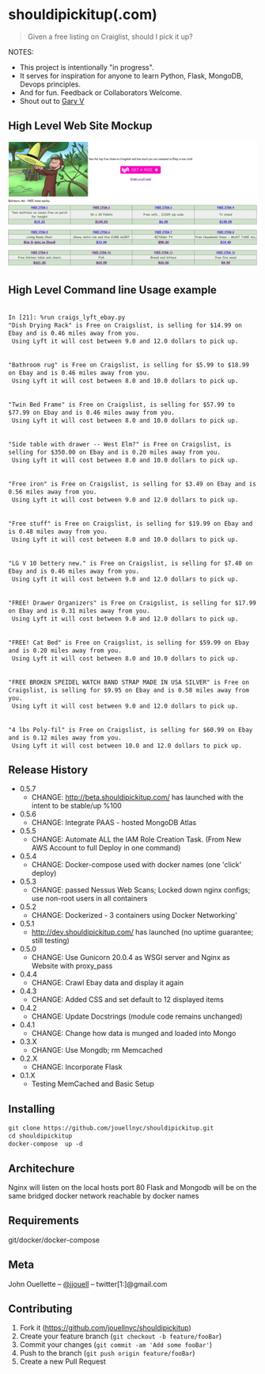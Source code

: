 # shouldipickitup(.com)
> Given a free listing on Craiglist, should I pick it up?

NOTES:
 - This project is intentionally "in progress".
 - It serves for inspiration for anyone to learn Python, Flask, MongoDB, Devops principles.
 - And for fun. Feedback or Collaborators Welcome.
 - Shout out to [Gary V](https://www.instagram.com/p/B5ghkSqAduP/)

## High Level Web Site Mockup

![ShouldIpickItUp](non-app/version4.png)


## High Level Command line Usage example

```

In [21]: %run craigs_lyft_ebay.py
"Dish Drying Rack" is Free on Craigslist, is selling for $14.99 on Ebay and is 0.46 miles away from you.
 Using Lyft it will cost between 9.0 and 12.0 dollars to pick up.


"Bathroom rug" is Free on Craigslist, is selling for $5.99 to $18.99 on Ebay and is 0.46 miles away from you.
 Using Lyft it will cost between 8.0 and 10.0 dollars to pick up.


"Twin Bed Frame" is Free on Craigslist, is selling for $57.99 to $77.99 on Ebay and is 0.46 miles away from you.
 Using Lyft it will cost between 8.0 and 10.0 dollars to pick up.


"Side table with drawer -- West Elm?" is Free on Craigslist, is selling for $350.00 on Ebay and is 0.20 miles away from you.
 Using Lyft it will cost between 8.0 and 10.0 dollars to pick up.


"Free iron" is Free on Craigslist, is selling for $3.49 on Ebay and is 0.56 miles away from you.
 Using Lyft it will cost between 9.0 and 12.0 dollars to pick up.


"Free stuff" is Free on Craigslist, is selling for $19.99 on Ebay and is 0.48 miles away from you.
 Using Lyft it will cost between 8.0 and 10.0 dollars to pick up.


"LG V 10 bettery new." is Free on Craigslist, is selling for $7.40 on Ebay and is 0.46 miles away from you.
 Using Lyft it will cost between 9.0 and 12.0 dollars to pick up.


"FREE! Drawer Organizers" is Free on Craigslist, is selling for $17.99 on Ebay and is 0.31 miles away from you.
 Using Lyft it will cost between 9.0 and 12.0 dollars to pick up.


"FREE! Cat Bed" is Free on Craigslist, is selling for $59.99 on Ebay and is 0.20 miles away from you.
 Using Lyft it will cost between 8.0 and 10.0 dollars to pick up.


"FREE BROKEN SPEIDEL WATCH BAND STRAP MADE IN USA SILVER" is Free on Craigslist, is selling for $9.95 on Ebay and is 0.58 miles away from you.
 Using Lyft it will cost between 9.0 and 12.0 dollars to pick up.


"4 lbs Poly-fil" is Free on Craigslist, is selling for $60.99 on Ebay and is 0.12 miles away from you.
 Using Lyft it will cost between 10.0 and 12.0 dollars to pick up.

```


## Release History
* 0.5.7
    * CHANGE: http://beta.shouldipickitup.com/ has launched with the intent to be stable/up %100
* 0.5.6
    * CHANGE: Integrate PAAS - hosted  MongoDB Atlas
* 0.5.5
    * CHANGE: Automate ALL the IAM Role Creation Task. (From New AWS Account to full Deploy in one command)
* 0.5.4
    * CHANGE: Docker-compose used with docker names (one 'click' deploy)
* 0.5.3
    * CHANGE: passed Nessus Web Scans; Locked down nginx configs; use non-root users in all containers
* 0.5.2
    * CHANGE: Dockerized - 3 containers using  Docker Networking'
* 0.5.1
    * http://dev.shouldipickitup.com/ has launched (no uptime guarantee; still testing)
* 0.5.0
    * CHANGE: Use Gunicorn 20.0.4 as WSGI server and Nginx as Website with proxy_pass
* 0.4.4
    * CHANGE: Crawl Ebay data and display it again
* 0.4.3
    * CHANGE: Added CSS and set default to 12 displayed items
* 0.4.2
    * CHANGE: Update Docstrings (module code remains unchanged)
* 0.4.1
    * CHANGE: Change how data is munged and loaded into Mongo 
* 0.3.X
    * CHANGE: Use Mongdb; rm Memcached 
* 0.2.X
    * CHANGE: Incorporate Flask
* 0.1.X
    * Testing MemCached and Basic Setup

## Installing
```
git clone https://github.com/jouellnyc/shouldipickitup.git
cd shouldipickitup
docker-compose  up -d
```

## Architechure
Nginx will listen on the local hosts port 80
Flask and Mongodb will be on the same bridged docker network reachable by docker names

## Requirements
git/docker/docker-compose

## Meta
John Ouellette – [@jjouell](https://twitter.com/jjouell) – twitter[1:]@gmail.com

## Contributing

1. Fork it (<https://github.com/jouellnyc/shouldipickitup>)
2. Create your feature branch (`git checkout -b feature/fooBar`)
3. Commit your changes (`git commit -am 'Add some fooBar'`)
4. Push to the branch (`git push origin feature/fooBar`)
5. Create a new Pull Request

